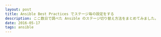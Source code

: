 ```yaml
---
layout: post
title: Ansible Best Practices でステージ毎の設定をする
description: ここ数日で調べた Ansible のステージ切り替え方法をまとめてみました。
date: 2016-05-17
tags: ansible
---
```

